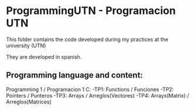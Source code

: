 # ProgrammingUTN - Programacion UTN

This folder contains the code developed during my practices at the university (UTN)

They are developed in spanish.

Programming language and content:
---------------------------------
Programming 1 / Programacion 1
C:
-TP1: Functions / Funciones
-TP2: Pointers / Punteros
-TP3: Arrays  / Arreglos(Vectores)
-TP4: Arrays(Matrix) / Arreglos(Matrices)
